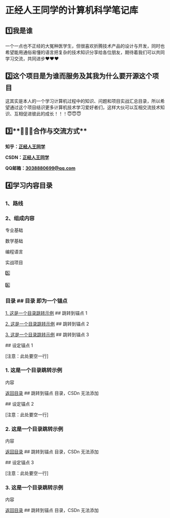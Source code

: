 # **正经人王同学的计算机科学笔记库**

## 1️⃣**我是谁**

一个一点也不正经的大冤种医学生，但很喜欢折腾技术产品的设计与开发，同时也希望能用通俗易懂的语言把复杂的技术知识分享给各位朋友，期待着我们可以共同学习交流，共同进步❤️❤️❤️

## 2️⃣**这个项目是为谁而服务及其我为什么要开源这个项目**

这其实是本人的一个学习计算机过程中的知识、问题和项目实战汇总目录，所以希望通过这个项目结识更多计算机技术学习爱好者们，这样大伙可以互相交流技术知识、互相促进彼此的成长！！！😇😇😇

## 3️⃣**📮📮📮合作与交流方式**

**知乎：[正经人王同学](https://www.zhihu.com/people/30-95-6-63)**

**CSDN：[正经人王同学](https://blog.csdn.net/weixin_52887464?spm=1000.2115.3001.5343)**

**QQ邮箱：3038880699@qq.com**



## 4️⃣学习内容目录

### 1、路线



### 2、组成内容

专业基础

数学基础

编程语言

实战项目





5️⃣

6️⃣



### 目录                      ## 目录 即为一个锚点

[1. 这是一个目录跳转示例](#1)   ## 跳转到锚点 1

[2. 这是一个目录跳转示例](#2)   ## 跳转到锚点 2

[3. 这是一个目录跳转示例](#3)   ## 跳转到锚点 3


<p id="1"></p>               ## 设定锚点 1

[注意：此处要空一行]

### 1. 这是一个目录跳转示例

内容

[返回目录](#目录)              ## 跳转到锚点 目录，CSDn 无法添加

<p id="2"></p>               ## 设定锚点 2

[注意：此处要空一行]

### 2. 这是一个目录跳转示例

内容

[返回目录](#目录)             ## 跳转到锚点 目录，CSDn 无法添加

<p id="3"></p>               ## 设定锚点 3

[注意：此处要空一行]

### 3. 这是一个目录跳转示例

内容

[返回目录](#目录)             ## 跳转到锚点 目录，CSDn 无法添加





